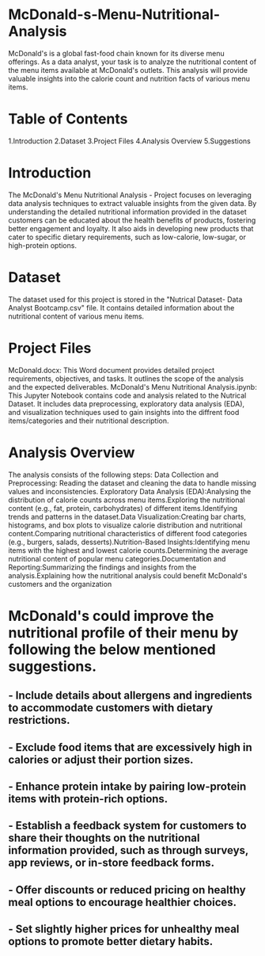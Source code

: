 # McDonald-s-Menu-Nutritional-Analysis
McDonald's is a global fast-food chain known for its diverse menu offerings. As a data analyst, your task is to analyze the nutritional content of the menu items available at McDonald's outlets. This analysis will provide valuable insights into the calorie count and nutrition facts of various menu items.
# Table of Contents
1.Introduction
2.Dataset
3.Project Files
4.Analysis Overview
5.Suggestions

# Introduction
The McDonald's Menu Nutritional Analysis - Project focuses on leveraging data analysis techniques to extract valuable insights from the given data.  By understanding the detailed nutritional information provided in the dataset customers can be educated about the health benefits of products, fostering better engagement and loyalty. It also aids in developing new products that cater to specific dietary requirements, such as low-calorie, low-sugar, or high-protein options. 
# Dataset
The dataset used for this project is stored in the "Nutrical Dataset- Data Analyst Bootcamp.csv" file. It contains detailed information about the nutritional content of various menu items. 
# Project Files
McDonald.docx: This Word document provides detailed project requirements, objectives, and tasks. It outlines the scope of the analysis and the expected deliverables. McDonald's Menu Nutritional Analysis.ipynb: This Jupyter Notebook contains code and analysis related to the  Nutrical Dataset. It includes data preprocessing, exploratory data analysis (EDA), and visualization techniques used to gain insights into the diffrent food items/categories and their nutritional description.

# Analysis Overview
The analysis consists of the following steps:
Data Collection and Preprocessing: Reading the dataset and cleaning the data to handle missing values and inconsistencies.
Exploratory Data Analysis (EDA):Analysing the distribution of calorie counts across menu items.Exploring the nutritional content (e.g., fat, protein, carbohydrates) of different items.Identifying trends and patterns in the dataset.Data Visualization:Creating bar charts, histograms, and box plots to visualize calorie distribution and nutritional content.Comparing nutritional characteristics of different food categories (e.g., burgers, salads, desserts).Nutrition-Based Insights:Identifying menu items with the highest and lowest calorie counts.Determining  the average nutritional content of popular menu categories.Documentation and Reporting:Summarizing the findings and insights from the analysis.Explaining how the nutritional analysis could benefit McDonald's customers and the organization
# McDonald's could improve the nutritional profile of their menu by following the below mentioned suggestions.
## - Include details about allergens and ingredients to accommodate customers with dietary restrictions.  
## - Exclude food items that are excessively high in calories or adjust their portion sizes.  
## - Enhance protein intake by pairing low-protein items with protein-rich options.  
## - Establish a feedback system for customers to share their thoughts on the nutritional information provided, such as through surveys, app reviews, or in-store feedback forms.  
## - Offer discounts or reduced pricing on healthy meal options to encourage healthier choices.  
## - Set slightly higher prices for unhealthy meal options to promote better dietary habits.  
